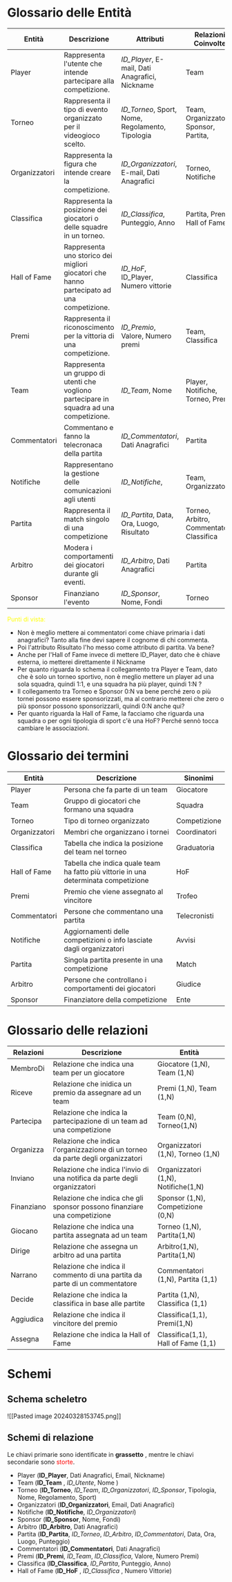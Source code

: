 
# Glossario delle Entità

| Entità        | Descrizione                                                                               | Attributi                                        | Relazioni Coinvolte                        |
| ------------- | ----------------------------------------------------------------------------------------- | ------------------------------------------------ | ------------------------------------------ |
| Player        | Rappresenta l'utente che intende partecipare alla competizione.                           | *ID_Player*, E-mail, Dati Anagrafici, Nickname   | Team                                       |
| Torneo        | Rappresenta il tipo di evento organizzato per il videogioco scelto.                       | *ID_Torneo*, Sport, Nome, Regolamento, Tipologia | Team, Organizzatori, Sponsor, <br>Partita, |
| Organizzatori | Rappresenta la figura che intende creare la competizione.                                 | *ID_Organizzatori*, E-mail, Dati Anagrafici      | Torneo, Notifiche                          |
| Classifica    | Rappresenta la posizione dei giocatori o delle squadre in un torneo.                      | *ID_Classifica*,  Punteggio, Anno                | Partita, Premi, Hall of Fame               |
| Hall of Fame  | Rappresenta uno storico dei migliori giocatori che hanno partecipato ad una competizione. | *ID_HoF*, ID_Player, Numero vittorie             | Classifica                                 |
| Premi         | Rappresenta il riconoscimento per la vittoria di una competizione.                        | *ID_Premio*, Valore, Numero premi                | Team, Classifica                           |
| Team          | Rappresenta un gruppo di utenti che vogliono partecipare in squadra ad una competizione.  | *ID_Team*, Nome                                  | Player, Notifiche,  Torneo, Premi          |
| Commentatori  | Commentano e fanno la telecronaca della partita                                           | *ID_Commentatori*, Dati Anagrafici               | Partita                                    |
| Notifiche     | Rappresentano la gestione delle comunicazioni agli utenti                                 | *ID_Notifiche*,                                  | Team, Organizzatori                        |
| Partita       | Rappresenta il match singolo di una competizione                                          | *ID_Partita*, Data, Ora, Luogo, Risultato        | Torneo, Arbitro, Commentatori, Classifica  |
| Arbitro       | Modera i comportamenti dei giocatori durante gli eventi.                                  | *ID_Arbitro*, Dati Anagrafici                    | Partita                                    |
| Sponsor       | Finanziano l'evento                                                                       | *ID_Sponsor*, Nome, Fondi                        | Torneo                                     |

<font color="yellow">Punti di vista:</font> 
- Non è meglio mettere ai commentatori come chiave primaria i dati anagrafici? Tanto alla fine devi sapere il cognome di chi commenta. 
- Poi l'attributo Risultato l'ho messo come attributo di partita. Va bene?  
- Anche per l'Hall of Fame invece di mettere ID_Player, dato che è chiave esterna, io metterei direttamente il Nickname 
- Per quanto riguarda lo schema il collegamento tra Player e Team, dato che è solo un torneo sportivo, non è meglio mettere un player ad una sola squadra, quindi 1:1,  e una squadra ha più player, quindi 1:N ?
- Il collegamento tra Torneo e Sponsor 0:N va bene perché zero o più tornei possono essere sponsorizzati, ma al contrario metterei che zero o più sponsor possono sponsorizzarli, quindi 0:N anche qui?
- Per quanto riguarda la Hall of Fame, la facciamo che riguarda una squadra o per ogni tipologia di sport c'è una HoF? Perché sennò tocca cambiare le associazioni. 

# Glossario dei termini
| Entità        | Descrizione                                                                         | Sinonimi     |
| ------------- | ----------------------------------------------------------------------------------- | ------------ |
| Player        | Persona che fa parte di un team                                                     | Giocatore    |
| Team          | Gruppo di giocatori che formano una squadra                                         | Squadra      |
| Torneo        | Tipo di torneo organizzato                                                          | Competizione |
| Organizzatori | Membri che organizzano i tornei                                                     | Coordinatori |
| Classifica    | Tabella che indica la posizione del team nel torneo                                 | Graduatoria  |
| Hall of Fame  | Tabella che indica quale team ha fatto più vittorie in una determinata competizione | HoF          |
| Premi         | Premio che viene assegnato al vincitore                                             | Trofeo       |
| Commentatori  | Persone che commentano una partita                                                  | Telecronisti |
| Notifiche     | Aggiornamenti delle competizioni o info lasciate dagli organizzatori                | Avvisi       |
| Partita       | Singola partita presente in una competizione                                        | Match        |
| Arbitro       | Persone che controllano i comportamenti dei giocatori                               | Giudice      |
| Sponsor       | Finanziatore della competizione                                                     | Ente         |
# Glossario delle relazioni

| Relazioni  | Descrizione                                                                     | Entità                              |
| ---------- | ------------------------------------------------------------------------------- | ----------------------------------- |
| MembroDi   | Relazione che indica una team per un giocatore                                  | Giocatore (1,N), Team (1,N)         |
| Riceve     | Relazione che inidica un premio da assegnare ad un team                         | Premi (1,N), Team (1,N)             |
| Partecipa  | Relazione che indica la partecipazione di un team ad una competizione           | Team (0,N), Torneo(1,N)             |
| Organizza  | Relazione che indica l'organizzazione di un torneo da parte degli organizzatori | Organizzatori (1,N), Torneo (1,N)   |
| Inviano    | Relazione che indica l'invio di una notifica da parte degli organizzatori       | Organizzatori (1,N), Notifiche(1,N) |
| Finanziano | Relazione che indica che gli sponsor possono finanziare una competizione        | Sponsor (1,N), Competizione (0,N)   |
| Giocano    | Relazione che indica una partita assegnata ad un team                           | Torneo (1,N), Partita(1,N)          |
| Dirige     | Relazione che assegna un arbitro ad una partita                                 | Arbitro(1,N), Partita(1,N)          |
| Narrano    | Relazione che indica il commento di una partita da parte di un commentatore     | Commentatori (1,N), Partita (1,1)   |
| Decide     | Relazione che indica la classifica in base alle partite                         | Partita (1,N), Classifica (1,1)     |
| Aggiudica  | Relazione che indica il vincitore del premio                                    | Classifica(1,1), Premi(1,N)         |
| Assegna    | Relazione che indica la Hall of Fame                                            | Classifica(1,1), Hall of Fame (1,1) |

# Schemi 
## Schema scheletro
![[Pasted image 20240328153745.png]]
## Schemi di relazione

Le chiavi primarie sono identificate in **grassetto** , mentre le chiavi secondarie sono <font color="red"> storte</font>.
- Player (**ID_Player**, Dati Anagrafici, Email, Nickname)
- Team (**ID_Team** , _ID_Utente_, Nome )
- Torneo (**ID_Torneo**, _ID_Team_, _ID_Organizzatori_, _ID_Sponsor_, Tipologia, Nome, Regolamento, Sport)
- Organizzatori (**ID_Organizzatori**, Email, Dati Anagrafici)
- Notifiche (**ID_Notifiche**, _ID_Organizzatori_)
- Sponsor (**ID_Sponsor**, Nome, Fondi)
- Arbitro (**ID_Arbitro**, Dati Anagrafici)
- Partita (**ID_Partita**, _ID_Torneo_, _ID_Arbitro_, _ID_Commentatori_, Data, Ora, Luogo, Punteggio)
- Commentatori (**ID_Commentatori**, Dati Anagrafici)
- Premi (**ID_Premi**, _ID_Team_, _ID_Classifica_, Valore, Numero Premi)
- Classifica (**ID_Classifica**, _ID_Partita_, Punteggio, Anno)
- Hall of Fame (**ID_HoF** , _ID_Classifica_ , Numero Vittorie)